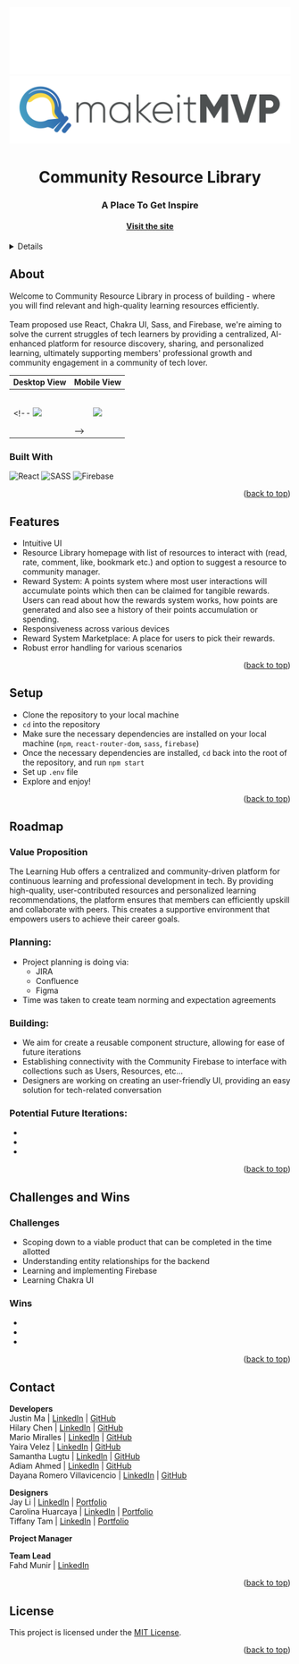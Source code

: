 <a name="readme-top"></a>

<!-- HEADER -->
<p align="center">
  <img src="src/assets/readmeImages/dark-mode.svg#gh-dark-mode-only" alt="Dark" id="dark-mode-image">
  <img src="src/assets/readmeImages/light-mode.svg#gh-light-mode-only" alt="Light" id="light-mode-image">
</p>

<h1 align="center">Community Resource Library</h1>

<h3 align="center">A Place To Get Inspire</h3>

<h4 align="center"><a href="" target="_blank"><strong>Visit the site</strong></h4>

<p></p>

<!-- TABLE OF CONTENTS -->
<details>
  <summary>Table of Contents</summary>
  <ul>
    <li>
      <a href="#about">About</a>
      <ul>
        <li><a href="#built-with">Built With</a></li>
      </ul>
    </li>
    <li><a href="#features">Features</a></li>
    <li><a href="#setup">Setup</a></li>
    <li><a href="#roadmap">Roadmap</a>
      <ul>
        <li><a href="#value-proposition">Value Proposition</a></li>
        <li><a href="#planning">Planning</a></li>
        <li><a href="#building">Building</a></li>
        <li><a href="#potential-future-iterations">Potential Future Iterations</a></li>
      </ul>
    </li>
    <li><a href="#challenges-and-wins">Challenges and Wins</a>
        <ul>
        <li><a href="#challenges">Challenges</a></li>
        <li><a href="#wins">Wins</a></li>
      </ul>
    </li>
    <li><a href="#contact">Contact</a></li>
  </ul>
</details>

## About
Welcome to Community Resource Library in process of building - where you will find relevant and high-quality learning resources efficiently.<br><br>
Team proposed use React, Chakra UI, Sass, and Firebase, we're aiming to solve the current struggles of tech learners by providing a centralized, AI-enhanced platform for resource discovery, sharing, and personalized learning, ultimately supporting members' professional growth and community engagement in a community of tech lover.

| Desktop View | Mobile View |
|---------------|-----------------|
<!-- <img src="src/assets/readmeImages/desktop-demo.gif" width=100%>|<p align="center"><br/><img src="src/assets/readmeImages/mobile-demo.gif" width=60%></p> -->

### Built With
![React][React-shield]
![SASS][SASS-shield]
![Firebase][Firebase-shield]

<p align="right">(<a href="#readme-top">back to top</a>)</p>

## Features
- Intuitive UI
- Resource Library homepage with list of resources to interact with (read, rate, comment, like, bookmark etc.) 
and option to suggest a resource to community manager.
- Reward System: A points system where most user interactions will accumulate points which then can be claimed for tangible rewards. Users can read about how the rewards system works, how points are generated and also see a history of their points accumulation or spending.
- Responsiveness across various devices
- Reward System Marketplace: A place for users to pick their rewards.
- Robust error handling for various scenarios

<p align="right">(<a href="#readme-top">back to top</a>)</p>

## Setup
- Clone the repository to your local machine
- `cd` into the repository
- Make sure the necessary dependencies are installed on your local machine (`npm`, `react-router-dom`, `sass`, `firebase`)
- Once the necessary dependencies are installed, `cd` back into the root of the repository, and run `npm start`
- Set up `.env` file
- Explore and enjoy!

<p align="right">(<a href="#readme-top">back to top</a>)</p>

## Roadmap
### Value Proposition
The Learning Hub offers a centralized and community-driven platform for continuous learning and professional development in tech. By providing high-quality, user-contributed resources and personalized learning recommendations, the platform ensures that members can efficiently upskill and collaborate with peers. This creates a supportive environment that empowers users to achieve their career goals.

### Planning:
- Project planning is doing via:
  - JIRA
  - Confluence
  - Figma
- Time was taken to create team norming and expectation agreements

### Building:
- We aim for create a reusable component structure, allowing for ease of future iterations
- Establishing connectivity with the Community Firebase to interface with collections such as Users, Resources, etc...
- Designers are working on creating an user-friendly UI, providing an easy solution for tech-related conversation

### Potential Future Iterations:
-
-
-

<p align="right">(<a href="#readme-top">back to top</a>)</p>

## Challenges and Wins

### Challenges
- Scoping down to a viable product that can be completed in the time allotted
- Understanding entity relationships for the backend
- Learning and implementing Firebase
- Learning Chakra UI
  
### Wins
- 
- 
-

<p align="right">(<a href="#readme-top">back to top</a>)</p>
  
## Contact
**Developers**<br>
Justin Ma | [LinkedIn](https://www.linkedin.com/in/justin-x-ma/) | [GitHub]()<br>
Hilary Chen | [LinkedIn](https://www.linkedin.com/in/hilarykhc/) | [GitHub]()<br>
Mario Miralles | [LinkedIn](https://www.linkedin.com/in/mariofmiralles/) | [GitHub]()<br>
Yaira Velez | [LinkedIn](https://www.linkedin.com/in/yaira-velez-6b216719b/) | [GitHub]()<br>
Samantha Lugtu | [LinkedIn](https://www.linkedin.com/in/samantha-lugtu-968b872a7/) | [GitHub]()<br>
Adiam Ahmed | [LinkedIn](https://www.linkedin.com/in/adiamahmed/) | [GitHub]()<br>
Dayana Romero Villavicencio | [LinkedIn](https://www.linkedin.com/in/dayana-romero/) | [GitHub](https://github.com/drv0228)<br>


**Designers**<br>
Jay Li | [LinkedIn](https://www.linkedin.com/in/jialion/) | [Portfolio]()<br>
Carolina Huarcaya | [LinkedIn](https://www.linkedin.com/in/carolina-huarcaya/) | [Portfolio]()<br>
Tiffany Tam | [LinkedIn](https://www.linkedin.com/in/tiffanyashleytam/) | [Portfolio]()<br>

**Project Manager**<br>
<!-- Helen S | [LinkedIn](https://www.linkedin.com/in//)<br> -->

**Team Lead**<br>
Fahd Munir | [LinkedIn](https://www.linkedin.com/in/fahd-munir/)<br>

<p align="right">(<a href="#readme-top">back to top</a>)</p>


## License

This project is licensed under the [MIT License](LICENSE).

<p align="right">(<a href="#readme-top">back to top</a>)</p>

<!-- MARKDOWN LINKS & IMAGES -->
[React-shield]: https://img.shields.io/badge/React-20232A?style=for-the-badge&logo=react&logoColor=61DAFB
[SASS-shield]: https://img.shields.io/badge/SASS-hotpink.svg?style=for-the-badge&logo=SASS&logoColor=white
[Firebase-shield]: https://img.shields.io/badge/Firebase-039BE5?style=for-the-badge&logo=Firebase&logoColor=white